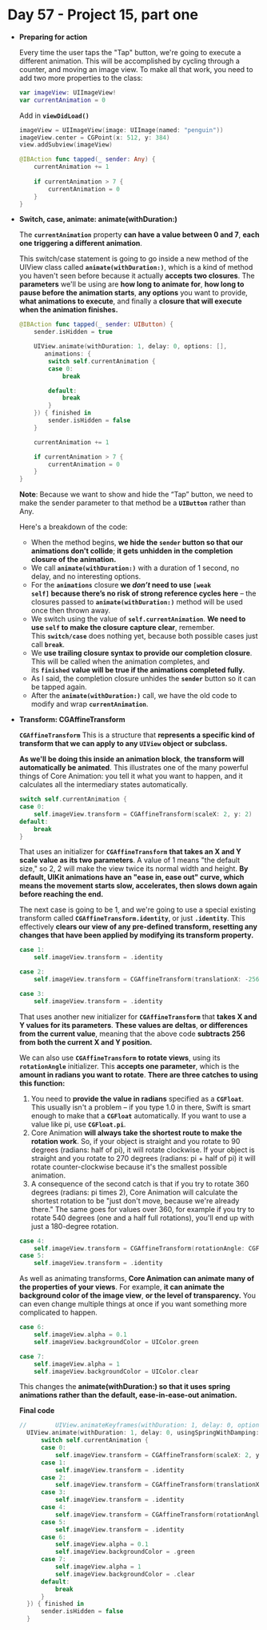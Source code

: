 # Day 57 - Project 15, part one

- **Preparing for action**

    Every time the user taps the "Tap" button, we're going to execute a different animation. This will be accomplished by cycling through a counter, and moving an image view. To make all that work, you need to add two more properties to the class:

    ```swift
    var imageView: UIImageView!
    var currentAnimation = 0
    ```

    Add in **`viewDidLoad()`**

    ```swift
    imageView = UIImageView(image: UIImage(named: "penguin"))
    imageView.center = CGPoint(x: 512, y: 384)
    view.addSubview(imageView)
    ```

    ```swift
    @IBAction func tapped(_ sender: Any) {
        currentAnimation += 1
        
        if currentAnimation > 7 {
            currentAnimation = 0
        }
    }
    ```

- **Switch, case, animate: animate(withDuration:)**

    The **`currentAnimation`** property **can have a value between 0 and 7**, **each one triggering a different animation**. 

    This switch/case statement is going to go inside a new method of the UIView class called **`animate(withDuration:)`**, which is a kind of method you haven't seen before because it actually **accepts two closures**. The **parameters** we'll be using are **how long to animate for**, **how long to pause before the animation starts**, **any options** you want to provide, **what animations to execute**, and finally a **closure that will execute when the animation finishes.**

    ```swift
    @IBAction func tapped(_ sender: UIButton) {
        sender.isHidden = true

        UIView.animate(withDuration: 1, delay: 0, options: [],
           animations: {
            switch self.currentAnimation {
            case 0:
                break

            default:
                break
            }
        }) { finished in
            sender.isHidden = false
        }

        currentAnimation += 1

        if currentAnimation > 7 {
            currentAnimation = 0
        }
    }
    ```

    **Note**: Because we want to show and hide the “Tap” button, we need to make the sender parameter to that method be a **`UIButton`** rather than Any.

    Here's a breakdown of the code:

    - When the method begins, **we hide the `sender` button so that our animations don't collide**; **it gets unhidden in the completion closure of the animation.**
    - We call **`animate(withDuration:)`** with a duration of 1 second, no delay, and no interesting options.
    - For the **`animations`** closure **we *don’t* need to use `[weak self]` because there’s no risk of strong reference cycles here** – the closures passed to **`animate(withDuration:)`** method will be used once then thrown away.
    - We switch using the value of **`self.currentAnimation`**. **We need to use `self` to make the closure capture clear**, remember. This **`switch/case`** does nothing yet, because both possible cases just call **`break`**.
    - We **use trailing closure syntax to provide our completion closure**. This will be called when the animation completes, and its **`finished`** **value will be true if the animations completed fully.**
    - As I said, the completion closure unhides the **`sender`** button so it can be tapped again.
    - After the **`animate(withDuration:)`** call, we have the old code to modify and wrap **`currentAnimation`**.

- **Transform: CGAffineTransform**

    **`CGAffineTransform`** This is a structure that **represents a specific kind of transform that we can apply to any `UIView` object or subclass.**

    **As we'll be doing this inside an animation block**, **the transform will automatically be animated**. This illustrates one of the many powerful things of Core Animation: you tell it what you want to happen, and it calculates all the intermediary states automatically.

    ```swift
    switch self.currentAnimation {
    case 0:
        self.imageView.transform = CGAffineTransform(scaleX: 2, y: 2)
    default:
        break
    }
    ```

    That uses an initializer for **`CGAffineTransform`** **that takes an X and Y scale value as its two parameters**. A value of 1 means "the default size," so 2, 2 will make the view twice its normal width and height. **By default, UIKit animations have an "ease in, ease out" curve, which means the movement starts slow, accelerates, then slows down again before reaching the end.**

    The next case is going to be 1, and we're going to use a special existing transform called **`CGAffineTransform.identity`**, or just **`.identity`**. This effectively **clears our view of any pre-defined transform, resetting any changes that have been applied by modifying its transform property.**

    ```swift
    case 1:
        self.imageView.transform = .identity
    ```

    ```swift
    case 2:
        self.imageView.transform = CGAffineTransform(translationX: -256, y: -256)

    case 3:
        self.imageView.transform = .identity
    ```

    That uses another new initializer for **`CGAffineTransform`** that **takes X and Y values for its parameters**. **These values are deltas**, **or differences from the current value**, meaning that the above code **subtracts 256 from both the current X and Y position.**

    We can also use **`CGAffineTransform`** **to rotate views**, using its **`rotationAngle`** initializer. This **accepts one parameter**, which is the **amount in radians you want to rotate**. **There are three catches to using this function:**

    1. You need to **provide the value in radians** specified as a **`CGFloat`**. This usually isn't a problem – if you type 1.0 in there, Swift is smart enough to make that a **`CGFloat`** automatically. If you want to use a value like pi, use **`CGFloat.pi`**.
    2. Core Animation **will always take the shortest route to make the rotation work**. So, if your object is straight and you rotate to 90 degrees (radians: half of pi), it will rotate clockwise. If your object is straight and you rotate to 270 degrees (radians: pi + half of pi) it will rotate counter-clockwise because it's the smallest possible animation.
    3. A consequence of the second catch is that if you try to rotate 360 degrees (radians: pi times 2), Core Animation will calculate the shortest rotation to be "just don't move, because we're already there." The same goes for values over 360, for example if you try to rotate 540 degrees (one and a half full rotations), you'll end up with just a 180-degree rotation.

    ```swift
    case 4:
        self.imageView.transform = CGAffineTransform(rotationAngle: CGFloat.pi)
    case 5:
        self.imageView.transform = .identity
    ```

    As well as animating transforms, **Core Animation can animate many of the properties of your views**. For example, **it can animate the background color of the image view**, **or the level of transparency.** You can even change multiple things at once if you want something more complicated to happen.

    ```swift
    case 6:
        self.imageView.alpha = 0.1
        self.imageView.backgroundColor = UIColor.green

    case 7:
        self.imageView.alpha = 1
        self.imageView.backgroundColor = UIColor.clear
    ```

    This changes the **animate(withDuration:) so that it uses spring animations rather than the default, ease-in-ease-out animation.**

    **Final code**

    ```swift
    //        UIView.animateKeyframes(withDuration: 1, delay: 0, options: [], animations: {
      UIView.animate(withDuration: 1, delay: 0, usingSpringWithDamping: 0.5, initialSpringVelocity: 5, options: [], animations: {
          switch self.currentAnimation {
          case 0:
              self.imageView.transform = CGAffineTransform(scaleX: 2, y: 2)
          case 1:
              self.imageView.transform = .identity
          case 2:
              self.imageView.transform = CGAffineTransform(translationX: -256, y: -256)
          case 3:
              self.imageView.transform = .identity
          case 4:
              self.imageView.transform = CGAffineTransform(rotationAngle: .pi)
          case 5:
              self.imageView.transform = .identity
          case 6:
              self.imageView.alpha = 0.1
              self.imageView.backgroundColor = .green
          case 7:
              self.imageView.alpha = 1
              self.imageView.backgroundColor = .clear
          default:
              break
          }
      }) { finished in
          sender.isHidden = false
      }
    ```